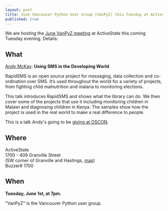 ```yaml
---
layout: post
title: June Vancouver Python User Group (VanPyZ) this Tuesday at ActiveState
published: true
---
```


We are hosting the [June VanPyZ meeting](http://vanpyz.org/#NextEvent) at ActiveState this coming Tuesday evening. Details:

What
----

[Andy McKay](http://twitter.com/andymckay): **Using SMS in the Developing World**

RapidSMS is an open source project for messaging, data collection and co-ordination over SMS. It’s used throughout the world for a variety of projects, from fighting child malnutrition and malaria to monitoring elections.

This talk introduces RapidSMS and shows what the library can do. We then cover some of the projects that use it including monitoring children in Malawi and diagnosing children in Kenya. The samples show how the project is used in the real world to make a real difference to people.

This is a talk Andy's going to be [giving at OSCON](http://www.oscon.com/oscon2010/public/schedule/detail/13890).


Where
-----

ActiveState  
1700 - 409 Granville Street  
(SW corner of Granville and Hastings, [map](http://tinyurl.com/activestatemap))  
Buzzer# 1700  

When
----

**Tuesday, June 1st, at 7pm.**

"VanPyZ" is the Vancouver Python user group.

